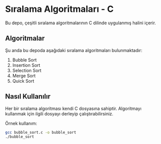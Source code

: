 # Sıralama Algoritmaları - C

Bu depo, çeşitli sıralama algoritmalarının C dilinde uygulanmış halini içerir.

## Algoritmalar

Şu anda bu depoda aşağıdaki sıralama algoritmaları bulunmaktadır:

1. Bubble Sort
2. Insertion Sort
3. Selection Sort
4. Merge Sort
5. Quick Sort

## Nasıl Kullanılır

Her bir sıralama algoritması kendi C dosyasına sahiptir. Algoritmayı kullanmak için ilgili dosyayı derleyip çalıştırabilirsiniz.

Örnek kullanım:

```bash
gcc bubble_sort.c -o bubble_sort
./bubble_sort
